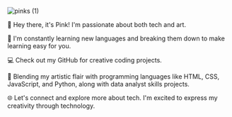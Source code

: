 ![pinks (1)](https://github.com/PinkMean/SQL-Code/assets/137222857/8a954c7a-4996-4c9e-83e8-fb68a93dc8ce)

👋 Hey there, it's Pink! I'm passionate about both tech and art. 

🌱 I'm constantly learning new languages and breaking them down to make learning easy for you.

💻 Check out my GitHub for creative coding projects.

🎨 Blending my artistic flair with programming languages like HTML, CSS, JavaScript, and Python, along with data analyst skills projects.

🌐 Let's connect and explore more about tech. I'm excited to express my creativity through technology.
